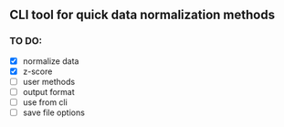 ## CLI tool for quick data normalization methods



### TO DO:

- [x] normalize data
- [x] z-score
- [ ] user methods
- [ ] output format
- [ ] use from cli
- [ ] save file options 
